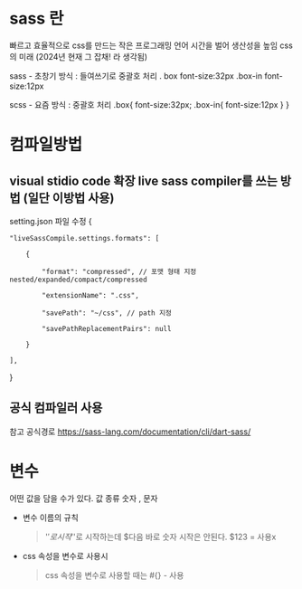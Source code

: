 # sass 란

빠르고 효율적으로 css를 만드는 작은 프로그래밍 언어
시간을 벌어 생산성을 높임
css의 미래 (2024년 현재 그 잡채! 라 생각됨)

sass - 초창기 방식 : 들여쓰기로 중괄호 처리
. box 
	font-size:32px
	.box-in 
		font-size:12px

scss - 요즘 방식 : 중괄호 처리
.box{
	font-size:32px;
	.box-in{
	font-size:12px
	}
}
# 컴파일방법

## visual stidio code 확장 live sass compiler를 쓰는 방법 (일단 이방법 사용)
setting.json 파일 수정
{

	"liveSassCompile.settings.formats": [
 
		{
  
			"format": "compressed", // 포맷 형태 지정 nested/expanded/compact/compressed
   
			"extensionName": ".css",
   
			"savePath": "~/css", // path 지정
   
			"savePathReplacementPairs": null
   
		}
  
	],
 
}

## 공식 컴파일러 사용 

참고 공식경로
https://sass-lang.com/documentation/cli/dart-sass/



# 변수

어떤 값을 담을 수가 있다.
값 종류 숫자 , 문자

- 변수 이름의 규칙
	> '$'로 시작 
	> '$'로 시작하는데 $다음 바로 숫자 시작은 안된다. $123 = 사용x
	

- css 속성을 변수로 사용시
	> css 속성을 변수로 사용할 때는 #{} - 사용
